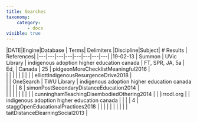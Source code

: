 ```yaml
---
title: Searches
taxonomy:
    category:
        - docs
visible: true
---
```


|DATE|Engine|Database | Terms| Delimiters |Discipline|Subject| # Results | References|
|---|---|---|---|---|---|---|---|
|19-02-13 | Summon   | UVic Library  | indigenous adoption higher education canada  | FT, SPR, JA, 5a   | Ed,   | Canada  | 25  | pidgeonMoreChecklistMeaningful2016  |   
| |   |   |   |   |   |   |   |  elliottIndigenousResurgenceDrive2018 |   
| | OneSearch  | TWU Library    | indigenous adoption higher education canada  |   |   |   | 8  | simonPostSecondaryDistanceEducation2014  |   
|   |   |   |   |   |   |   |   | cunninghamTeachingDisembodiedOthering2014  |
|   |irrodl.org   |   | indigenous adoption higher education canada  |   |   |   |  4 | staggOpenEducationalPractices2018  |
|   |   |   |   |   |   |   |   | taitDistanceElearningSocial2013  |
